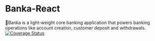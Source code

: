 # Banka-React

🏦Banka is a light-weight core banking application that powers banking operations like account creation, customer deposit and withdrawals.
[![Coverage Status](https://coveralls.io/repos/github/timi-codes/Banka-React/badge.svg?branch=develop)](https://coveralls.io/github/timi-codes/Banka-React?branch=develop)
